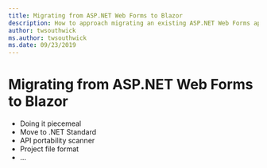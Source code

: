 ```yaml
---
title: Migrating from ASP.NET Web Forms to Blazor
description: How to approach migrating an existing ASP.NET Web Forms app to Blazor
author: twsouthwick
ms.author: twsouthwick
ms.date: 09/23/2019
---
```


# Migrating from ASP.NET Web Forms to Blazor

- Doing it piecemeal
- Move to .NET Standard
- API portability scanner
- Project file format
- ...